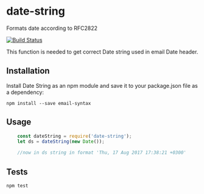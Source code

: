 # date-string
Formats date according to RFC2822

[![Build Status](https://travis-ci.org/agroupp/date-string.svg?branch=master)](https://travis-ci.org/agroupp/date-string)

This function is needed to get correct Date string used in email Date header.

## Installation
Install Date String as an npm module and save it to your package.json file as a dependency:
    
    npm install --save email-syntax

## Usage

```javascript
    const dateString = require('date-string');
    let ds = dateString(new Date());

    //now in ds string in format 'Thu, 17 Aug 2017 17:38:21 +0300'
```


## Tests

    npm test

